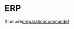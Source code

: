 # ERP

[!include[preparationcommande](erp.preparationcommande.autogen.md)]



































































































